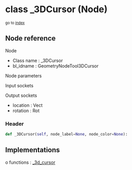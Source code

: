 # class _3DCursor (Node)

<sub>go to [index](/docs/index.md)</sub>

## Node reference

Node
 - Class name : _3DCursor
 - bl_idname : GeometryNodeTool3DCursor

Node parameters

Input sockets

Output sockets
 - location : Vect
 - rotation : Rot

### Header

``` python
def _3DCursor(self, node_label=None, node_color=None):
```

## Implementations

o functions : [_3d_cursor](/docs/GeoNodes_classes/GLOBAL.md#_3d_cursor)


